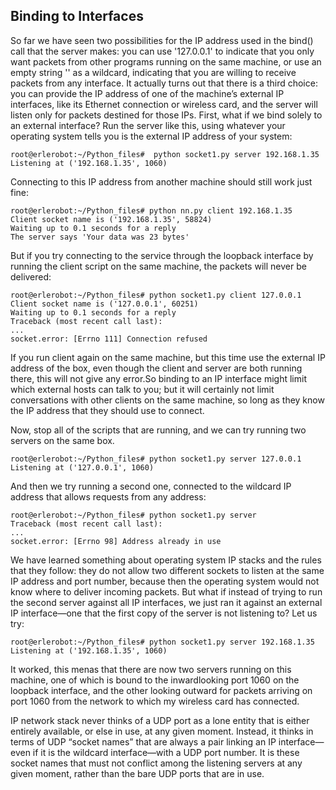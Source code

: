##  Binding to Interfaces

So far we have seen two possibilities for the IP address used in the bind() call that the server makes: you
can use '127.0.0.1' to indicate that you only want packets from other programs running on the same
machine, or use an empty string '' as a wildcard, indicating that you are willing to receive packets from
any interface.
It actually turns out that there is a third choice: you can provide the IP address of one of the
machine’s external IP interfaces, like its Ethernet connection or wireless card, and the server will listen
only for packets destined for those IPs.
First, what if we bind solely to an external interface? Run the server like this, using whatever your
operating system tells you is the external IP address of your system:
```
root@erlerobot:~/Python_files#  python socket1.py server 192.168.1.35
Listening at ('192.168.1.35', 1060)
```
Connecting to this IP address from another machine should still work just fine:
```
root@erlerobot:~/Python_files# python nn.py client 192.168.1.35
Client socket name is ('192.168.1.35', 58824)
Waiting up to 0.1 seconds for a reply
The server says 'Your data was 23 bytes'
```
But if you try connecting to the service through the loopback interface by running the client script
on the same machine, the packets will never be delivered:
```
root@erlerobot:~/Python_files# python socket1.py client 127.0.0.1
Client socket name is ('127.0.0.1', 60251)
Waiting up to 0.1 seconds for a reply
Traceback (most recent call last):
...
socket.error: [Errno 111] Connection refused
```
If you run client again on the same machine, but this
time use the external IP address of the box, even though the client and server are both running there, this will not give any error.So binding to an IP interface might limit which external hosts can talk to you; but it will certainly not
limit conversations with other clients on the same machine, so long as they know the IP address that
they should use to connect.

Now, stop all of the scripts that are
running, and we can try running two servers on the same box.
```
root@erlerobot:~/Python_files# python socket1.py server 127.0.0.1
Listening at ('127.0.0.1', 1060)
```
And then we try running a second one, connected to the wildcard IP address that allows requests
from any address:
```
root@erlerobot:~/Python_files# python socket1.py server
Traceback (most recent call last):
...
socket.error: [Errno 98] Address already in use
```
We have learned something about operating system IP stacks and the
rules that they follow: they do not allow two different sockets to listen at the same IP address and port
number, because then the operating system would not know where to deliver incoming packets.
But what if instead of trying to run the second server against all IP interfaces, we just ran it against
an external IP interface—one that the first copy of the server is not listening to? Let us try:

```
root@erlerobot:~/Python_files# python socket1.py server 192.168.1.35
Listening at ('192.168.1.35', 1060)
```

It worked, this menas that there are now two servers running on this machine, one of which is bound to the inwardlooking
port 1060 on the loopback interface, and the other looking outward for packets arriving on port
1060 from the network to which my wireless card has connected.

IP network stack never thinks of a UDP port as a lone entity that is
either entirely available, or else in use, at any given moment. Instead, it thinks in terms of UDP “socket
names” that are always a pair linking an IP interface—even if it is the wildcard interface—with a UDP
port number. It is these socket names that must not conflict among the listening servers at any given
moment, rather than the bare UDP ports that are in use.

